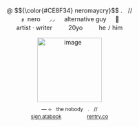 <p align=center>
     
<br align=center>
      @ $${\color{#CE8F34} neromaycry}$$  .ㅤ//


<br align=center>
     ﹟   nero   ㅤ         ⸝⸝   ㅤ         alternative guy   ㅤ         🦇 

<br align=center>
    artist · writer   ㅤ              ㅤ             20yo   ㅤ            ㅤ             he  ﾉ  him 

<p align=center>
     <img width="150" alt="image" src="https://64.media.tumblr.com/16abe48d3ff1c808870b41fac1ada9d6/b8a96f318af2d9fc-24/s500x750/2aa2496d53eba85798397cf671fa4d55b281ea56.png" />

<sub>
<br align=center>
— ⟢ㅤthe nobodyㅤ.ㅤ//


<br align=center>
     <a href="https://lightendshere.atabook.org">sign atabook</a>   ㅤ            ㅤ            ㅤ            ㅤ         
     <a href="https://rentry.co/yagamivr">rentry.co</a>
</sub>
